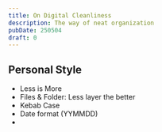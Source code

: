```yaml
---
title: On Digital Cleanliness
description: The way of neat organization
pubDate: 250504
draft: 0
---
```


## Personal Style

- Less is More
- Files & Folder: Less layer the better
- Kebab Case
- Date format (YYMMDD)
- 